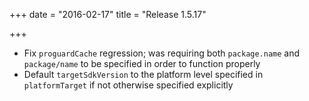 +++
date = "2016-02-17"
title = "Release 1.5.17"

+++


* Fix `proguardCache` regression; was requiring both `package.name` and `package/name` to be specified in order to function properly
* Default `targetSdkVersion` to the platform level specified in `platformTarget` if not otherwise specified explicitly
